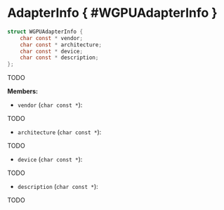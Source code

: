 

# AdapterInfo { #WGPUAdapterInfo }

```C
struct WGPUAdapterInfo {
    char const * vendor;
    char const * architecture;
    char const * device;
    char const * description;
};
```


TODO


**Members:**


 - `vendor` (`char const *`):


TODO


 - `architecture` (`char const *`):


TODO


 - `device` (`char const *`):


TODO


 - `description` (`char const *`):


TODO




